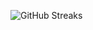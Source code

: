 ![GitHub Streaks](https://github-streaks-mqc9.onrender.com/streak/happilli/image?theme=midnight&cache_bust=1743779817&lang=ja)
